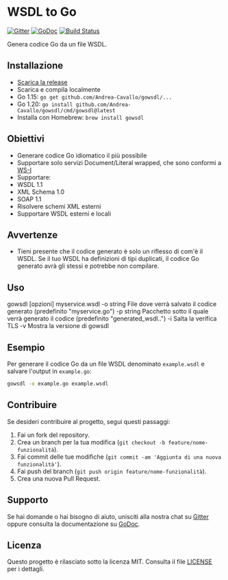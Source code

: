 # WSDL to Go

[![Gitter](https://badges.gitter.im/Join%20Chat.svg)](https://gitter.im/hooklift/gowsdl?utm_source=badge&utm_medium=badge&utm_campaign=pr-badge&utm_content=badge)
[![GoDoc](https://godoc.org/github.com/hooklift/gowsdl?status.svg)](https://godoc.org/github.com/hooklift/gowsdl)
[![Build Status](https://travis-ci.org/hooklift/gowsdl.svg?branch=master)](https://travis-ci.org/hooklift/gowsdl)

Genera codice Go da un file WSDL.

## Installazione

* [Scarica la release](https://github.com/hooklift/gowsdl/releases)
* Scarica e compila localmente
* Go 1.15: `go get github.com/Andrea-Cavallo/gowsdl/...`
* Go 1.20: `go install github.com/Andrea-Cavallo/gowsdl/cmd/gowsdl@latest`
* Installa con Homebrew: `brew install gowsdl`

## Obiettivi

* Generare codice Go idiomatico il più possibile
* Supportare solo servizi Document/Literal wrapped, che sono conformi a [WS-I](http://ws-i.org/)
* Supportare:
* WSDL 1.1
* XML Schema 1.0
* SOAP 1.1
* Risolvere schemi XML esterni
* Supportare WSDL esterni e locali

## Avvertenze

* Tieni presente che il codice generato è solo un riflesso di com'è il WSDL. Se il tuo WSDL ha definizioni di tipi duplicati, il codice Go generato avrà gli stessi e potrebbe non compilare.

## Uso
gowsdl [opzioni] myservice.wsdl -o string File dove verrà salvato il codice generato (predefinito "myservice.go") -p string Pacchetto sotto il quale verrà generato il codice (predefinito "generated_wsdl..")
-i Salta la verifica TLS -v Mostra la versione di gowsdl






## Esempio

Per generare il codice Go da un file WSDL denominato `example.wsdl` e salvare l'output in `example.go`:

```sh
gowsdl -o example.go example.wsdl
```

## Contribuire

Se desideri contribuire al progetto, segui questi passaggi:

1. Fai un fork del repository.
2. Crea un branch per la tua modifica (`git checkout -b feature/nome-funzionalità`).
3. Fai commit delle tue modifiche (`git commit -am 'Aggiunta di una nuova funzionalità'`).
4. Fai push del branch (`git push origin feature/nome-funzionalità`).
5. Crea una nuova Pull Request.

## Supporto

Se hai domande o hai bisogno di aiuto, unisciti alla nostra chat su [Gitter](https://gitter.im/hooklift/gowsdl?utm_source=badge&utm_medium=badge&utm_campaign=pr-badge&utm_content=badge) oppure consulta la documentazione su [GoDoc](https://godoc.org/github.com/hooklift/gowsdl).

## Licenza

Questo progetto è rilasciato sotto la licenza MIT. Consulta il file [LICENSE](LICENSE) per i dettagli.
